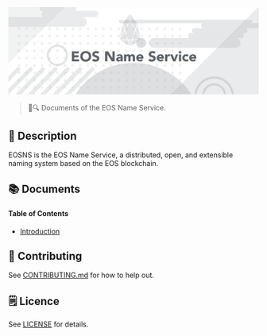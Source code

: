 ![EOS Name Service](./assets/title.png)

> 📖🔍 Documents of the EOS Name Service.

## 📝 Description

EOSNS is the EOS Name Service, a distributed, open, and extensible naming system based on the EOS blockchain.

## 📚 Documents

#### Table of Contents
-  [Introduction](./docs/INTRODUCTION.md)

## 📣 Contributing
See [CONTRIBUTING.md](./CONTRIBUTING.md) for how to help out.

## 🗒 Licence
See [LICENSE](./LICENSE) for details.
